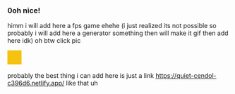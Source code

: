 ###  0oh nice! 
himm i will add here a fps game ehehe 
(i just realized its not possible so probably i will add here a generator something then will make it gif then add here idk) oh btw click pic 

[![Player](https://github.com/Tolga-dev/Tolga-dev/blob/main/player.png)](https://github.com/Tolga-dev/Tolga-dev/blob/main/rat-moment-rat.gif)

probably the best thing i can add here is just a link 
https://quiet-cendol-c396d6.netlify.app/ like that uh

<!--
**Tolga-dev/Tolga-dev** is a ✨ _special_ ✨ repository because its `README.md` (this file) appears on your GitHub profile.

Here are some ideas to get you started:

- 🔭 I’m currently working on ...
- 🌱 I’m currently learning ...
- 👯 I’m looking to collaborate on ...
- 🤔 I’m looking for help with ...
- 💬 Ask me about ...
- 📫 How to reach me: ...
- 😄 Pronouns: ...
- ⚡ Fun fact: ...
-->
